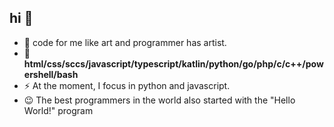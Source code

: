 ## hi 👋
- 🌱 code for me like art and programmer has artist.
- 🔭 **html/css/sccs/javascript/typescript/katlin/python/go/php/c/c++/powershell/bash**
- ⚡ At the moment, I focus in python and javascript.
- 😉 The best programmers in the world also started with the "Hello World!" program
